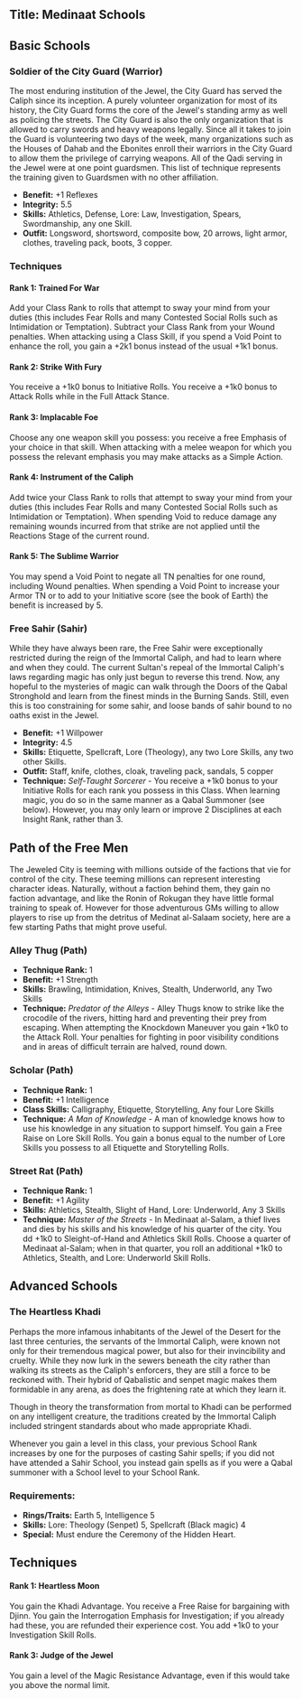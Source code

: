 Title: Medinaat Schools
---
## Basic Schools

### Soldier of the City Guard (Warrior)

The most enduring institution of the Jewel, the City Guard has served the Caliph since its inception. A purely volunteer organization for most of its history, the City Guard forms the core of the Jewel's standing army as well as policing the streets. The City Guard is also the only organization that is allowed to carry swords and heavy weapons legally. Since all it takes to join the Guard is volunteering two days of the week, many organizations such as the Houses of Dahab and the Ebonites enroll their warriors in the City Guard to allow them the privilege of carrying weapons. All of the Qadi serving in the Jewel were at one point guardsmen. This list of technique represents the training given to Guardsmen with no other affiliation.

- <strong>Benefit:</strong> +1 Reflexes
- <strong>Integrity:</strong> 5.5
- <strong>Skills:</strong> Athletics, Defense, Lore: Law, Investigation, Spears, Swordmanship, any one Skill.
- <strong>Outfit:</strong> Longsword, shortsword, composite bow, 20 arrows, light armor, clothes, traveling pack, boots, 3 copper.

### Techniques
#### Rank 1: Trained For War

Add your Class Rank to rolls that attempt to sway your mind from your duties (this includes Fear Rolls and many Contested Social Rolls such as Intimidation or Temptation). Subtract your Class Rank from your Wound penalties. When attacking using a Class Skill, if you spend a Void Point to enhance the roll, you gain a +2k1 bonus instead of the usual +1k1 bonus.
#### Rank 2: Strike With Fury

You receive a +1k0 bonus to Initiative Rolls. You receive a +1k0 bonus to Attack Rolls while in the Full Attack Stance.
#### Rank 3: Implacable Foe

Choose any one weapon skill you possess: you receive a free Emphasis of your choice in that skill. When attacking with a melee weapon for which you possess the relevant emphasis you may make attacks as a Simple Action.
#### Rank 4: Instrument of the Caliph

Add twice your Class Rank to rolls that attempt to sway your mind from your duties (this includes Fear Rolls and many Contested Social Rolls such as Intimidation or Temptation). When spending Void to reduce damage any remaining wounds incurred from that strike are not applied until the Reactions Stage of the current round.
#### Rank 5: The Sublime Warrior

You may spend a Void Point to negate all TN penalties for one round, including Wound penalties. When spending a Void Point to increase your Armor TN or to add to your Initiative score (see the book of Earth) the benefit is increased by 5.
### Free Sahir (Sahir)

While they have always been rare, the Free Sahir were exceptionally restricted during the reign of the Immortal Caliph, and had to learn where and when they could. The current Sultan's repeal of the Immortal Caliph's laws regarding magic has only just begun to reverse this trend. Now, any hopeful to the mysteries of magic can walk through the Doors of the Qabal Stronghold and learn from the finest minds in the Burning Sands. Still, even this is too constraining for some sahir, and loose bands of sahir bound to no oaths exist in the Jewel.

- <strong>Benefit:</strong> +1 Willpower
- <strong>Integrity:</strong> 4.5
- <strong>Skills:</strong> Etiquette, Spellcraft, Lore (Theology), any two Lore Skills, any two other Skills.
- <strong>Outfit:</strong> Staff, knife, clothes, cloak, traveling pack, sandals, 5 copper
- <strong>Technique:</strong> <em>Self-Taught Sorcerer</em> - You receive a +1k0 bonus to your Initiative Rolls for each rank you possess in this Class. When learning magic, you do so in the same manner as a Qabal Summoner (see below). However, you may only learn or improve 2 Disciplines at each Insight Rank, rather than 3.

## Path of the Free Men

The Jeweled City is teeming with millions outside of the factions that vie for control of the city. These teeming millions can represent interesting character ideas. Naturally, without a faction behind them, they gain no faction advantage, and like the Ronin of Rokugan they have little formal training to speak of. However for those adventurous GMs willing to allow players to rise up from the detritus of Medinat al-Salaam society, here are a few starting Paths that might prove useful.

### Alley Thug (Path)

- <strong>Technique Rank:</strong> 1
- <strong>Benefit:</strong> +1 Strength
- <strong>Skills:</strong> Brawling, Intimidation, Knives, Stealth, Underworld, any Two Skills
- <strong>Technique:</strong> <em>Predator of the Alleys</em> - Alley Thugs know to strike like the crocodile of the rivers, hitting hard and preventing their prey from escaping. When attempting the Knockdown Maneuver you gain +1k0 to the Attack Roll. Your penalties for fighting in poor visibility conditions and in areas of difficult terrain are halved, round down.

### Scholar (Path)

- <strong>Technique Rank:</strong> 1
- <strong>Benefit:</strong> +1 Intelligence
- <strong>Class Skills:</strong> Calligraphy, Etiquette, Storytelling, Any four Lore Skills
- <strong>Technique:</strong> <em>A Man of Knowledge</em> - A man of knowledge knows how to use his knowledge in any situation to support himself. You gain a Free Raise on Lore Skill Rolls. You gain a bonus equal to the number of Lore Skills you possess to all Etiquette and Storytelling Rolls.

### Street Rat (Path)

- <strong>Technique Rank:</strong> 1
- <strong>Benefit:</strong> +1 Agility
- <strong>Skills:</strong> Athletics, Stealth, Slight of Hand, Lore: Underworld, Any 3 Skills
- <strong>Technique:</strong> <em>Master of the Streets</em> - In Medinaat al-Salam, a thief lives and dies by his skills and his knowledge of his quarter of the city. You dd +1k0 to Sleight-of-Hand and Athletics Skill Rolls. Choose a quarter of Medinaat al-Salam; when in that quarter, you roll an additional +1k0 to Athletics, Stealth, and Lore: Underworld Skill Rolls.

## Advanced Schools

### The Heartless Khadi

Perhaps the more infamous inhabitants of the Jewel of the Desert for the last three centuries, the servants of the Immortal Caliph, were known not only for their tremendous magical power, but also for their invincibility and cruelty. While they now lurk in the sewers beneath the city rather than walking its streets as the Caliph's enforcers, they are still a force to be reckoned with. Their hybrid of Qabalistic and senpet magic makes them formidable in any arena, as does the frightening rate at which they learn it.

Though in theory the transformation from mortal to Khadi can be performed on any intelligent creature, the traditions created by the Immortal Caliph included stringent standards about who made appropriate Khadi.

Whenever you gain a level in this class, your previous School Rank increases by one for the purposes of casting Sahir spells; if you did not have attended a Sahir School, you instead gain spells as if you were a Qabal summoner with a School level to your School Rank.

### Requirements:
- <strong>Rings/Traits:</strong> Earth 5, Intelligence 5
- <strong>Skills:</strong> Lore: Theology (Senpet) 5, Spellcraft (Black magic) 4
- <strong>Special:</strong> Must endure the Ceremony of the Hidden Heart.

## <strong>Techniques</strong>
#### Rank 1: Heartless Moon

You gain the Khadi Advantage. You receive a Free Raise for bargaining with Djinn. You gain the Interrogation Emphasis for Investigation; if you already had these, you are refunded their experience cost. You add +1k0 to your Investigation Skill Rolls.
#### Rank 3: Judge of the Jewel

You gain a level of the Magic Resistance Advantage, even if this would take you above the normal limit.
